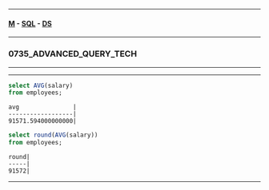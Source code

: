 
---

#### [M](https://github.com/ttltrk/TTT/blob/master/menu.md) - [SQL](https://github.com/ttltrk/TTT/blob/master/SQL/SQL.md) - [DS](https://github.com/ttltrk/TTT/blob/master/SQL/DS/DS.md)

---

### 0735_ADVANCED_QUERY_TECH

---

---

```sql
select AVG(salary)
from employees;
```

```
avg               |
------------------|
91571.594000000000|
```

```sql
select round(AVG(salary))
from employees;
```

```
round|
-----|
91572|
```

---
